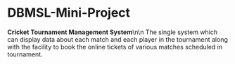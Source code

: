 # DBMSL-Mini-Project
**Cricket Tournament Management System**\n\n
The single system which can display data about each match and each player in the tournament along with the facility to book the online tickets of various matches scheduled in tournament.
